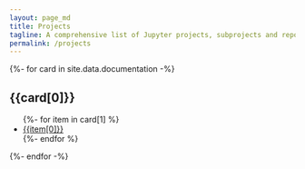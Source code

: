 ```yaml
---
layout: page_md
title: Projects
tagline: A comprehensive list of Jupyter projects, subprojects and repositories
permalink: /projects
---
```


<section>
    <div class="top-section-border">
        <div class="container">
            <div class="row cardlist">
              {%- for card in site.data.documentation -%}
                <div class="col-lg-4 col-md-6 col-sm-6 cardlist-col">
                  <div class="cardlist-card doc-card">
                    <div class="card-heading">
                      <h2>{{card[0]}}</h2>
                    </div>
                    <div class="card-body">
                      <ul>
                        {%- for item in card[1] %}
                        <li><a href="{{item[1]}}">{{item[0]}}</a></li>
                        {%- endfor %}
                      </ul>
                    </div>
                  </div>
                </div>
              {%- endfor -%}
            </div>
        </div>
    </div>
</section>
